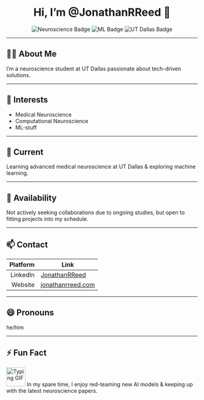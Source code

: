 <h1 align="center">Hi, I’m @JonathanRReed 👋</h1>

<p align="center">
  <img src="https://img.shields.io/badge/Neuroscience-Advanced-blue" alt="Neuroscience Badge">
  <img src="https://img.shields.io/badge/ML-Exploring-green" alt="ML Badge">
  <img src="https://img.shields.io/badge/UT%20Dallas-Student-yellow" alt="UT Dallas Badge">
</p>

---

## 👨‍🎓 About Me
I’m a neuroscience student at UT Dallas passionate about tech-driven solutions.

---

## 👀 Interests
- Medical Neuroscience  
- Computational Neuroscience  
- ML-stuff

---

## 🌱 Current
Learning advanced medical neuroscience at UT Dallas & exploring machine learning.

---

## 📆 Availability
Not actively seeking collaborations due to ongoing studies, but open to fitting projects into my schedule.

---

## 📫 Contact
| Platform   | Link                                                         |
|-----------:|--------------------------------------------------------------|
| LinkedIn   | [JonathanRReed](https://www.linkedin.com/in/JonathanRReed0)  |
| Website    | [jonathanrreed.com](https://jonathanrreed.com)               |

---

## 😄 Pronouns
he/him

---

## ⚡ Fun Fact
<img src="https://media.giphy.com/media/26BRuo6sLetdllPAQ/giphy.gif" width="50" alt="Typing GIF">  
In my spare time, I enjoy red-teaming new AI models & keeping up with the latest neuroscience papers.
